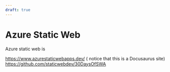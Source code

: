 ```yaml
---
draft: true
---
```


# Azure Static Web

Azure static web is 

https://www.azurestaticwebapps.dev/ ( notice that this is a Docusaurus site) https://github.com/staticwebdev/30DaysOfSWA